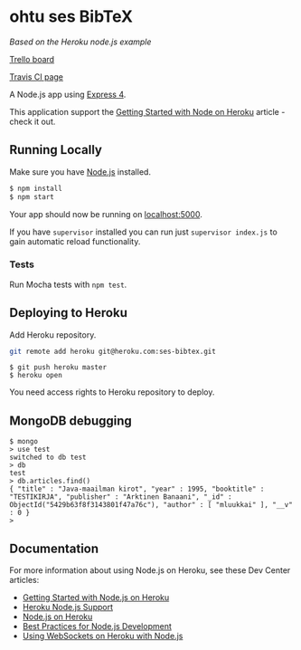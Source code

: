 # ohtu ses BibTeX
*Based on the Heroku node.js example*

[Trello board](https://trello.com/b/byTYqc1K/bibtex)

[Travis CI page](https://travis-ci.org/seece/ohtu-ses)

A Node.js app using [Express 4](http://expressjs.com/).

This application support the [Getting Started with Node on Heroku](https://devcenter.heroku.com/articles/getting-started-with-nodejs) article - check it out.

## Running Locally

Make sure you have [Node.js](http://nodejs.org/) installed.

```sh
$ npm install
$ npm start
```

Your app should now be running on [localhost:5000](http://localhost:5000/).

If you have `supervisor` installed you can run just `supervisor index.js` to gain automatic reload functionality.

### Tests

Run Mocha tests with `npm test`.

## Deploying to Heroku

Add Heroku repository.
```sh
git remote add heroku git@heroku.com:ses-bibtex.git
```

```
$ git push heroku master
$ heroku open
```

You need access rights to Heroku repository to deploy.

## MongoDB debugging

	$ mongo
	> use test
	switched to db test
	> db
	test
	> db.articles.find()
	{ "title" : "Java-maailman kirot", "year" : 1995, "booktitle" : "TESTIKIRJA", "publisher" : "Arktinen Banaani", "_id" : ObjectId("5429b63f8f3143801f47a76c"), "author" : [ "mluukkai" ], "__v" : 0 }
	>
	

## Documentation

For more information about using Node.js on Heroku, see these Dev Center articles:

- [Getting Started with Node.js on Heroku](https://devcenter.heroku.com/articles/getting-started-with-nodejs)
- [Heroku Node.js Support](https://devcenter.heroku.com/articles/nodejs-support)
- [Node.js on Heroku](https://devcenter.heroku.com/categories/nodejs)
- [Best Practices for Node.js Development](https://devcenter.heroku.com/articles/node-best-practices)
- [Using WebSockets on Heroku with Node.js](https://devcenter.heroku.com/articles/node-websockets)
